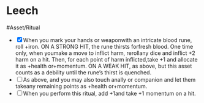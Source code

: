 # Leech
#Asset/Ritual 

- <input type="checkbox" checked>When you mark your hands or weaponwith an intricate blood rune, roll +iron. ON A STRONG HIT, the rune thirsts forfresh blood. One time only, when youmake a move to inflict harm, rerollany dice and inflict +2 harm on a hit. Then, for each point of harm inflicted,take +1 and allocate it as +health or+momentum. ON A WEAK HIT, as above, but this asset counts as a debility until the rune’s thirst is quenched.
- <input type="checkbox">As above, and you may also touch anally or companion and let them takeany remaining points as +health or+momentum.
- <input type="checkbox">When you perform this ritual, add +1and take +1 momentum on a hit.